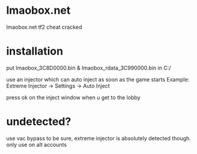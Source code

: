 # lmaobox.net
lmaobox.net tf2 cheat cracked


# installation

put lmaobox_3C8D0000.bin & lmaobox_rdata_3C990000.bin in C:/

use an injector which can auto inject as soon as the game starts
Example: Extreme Injector -> Settings -> Auto Inject

press ok on the inject window when u get to the lobby

# undetected?

use vac bypass to be sure, extreme injector is absolutely detected though. only use on alt accounts

